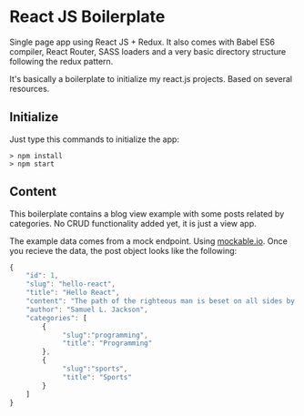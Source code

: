 # React JS Boilerplate

Single page app using React JS + Redux. It also comes with Babel ES6 compiler, React Router, SASS loaders and a very basic directory structure following the redux pattern.

It's basically a boilerplate to initialize my react.js projects.
Based on several resources.

## Initialize

Just type this commands to initialize the app:
```avascript
> npm install
> npm start
```

## Content
This boilerplate contains a blog view example with some posts related by categories.
No CRUD functionality added yet, it is just a view app.

The example data comes from a mock endpoint. Using [mockable.io](https://www.mockable.io).
Once you recieve the data, the post object looks like the following:

```javascript
{
    "id": 1,
    "slug": "hello-react",
    "title": "Hello React",
    "content": "The path of the righteous man is beset on all sides by the iniquities...",
    "author": "Samuel L. Jackson",
    "categories": [
        {
             "slug":"programming",
             "title": "Programming"
        },
        {
             "slug":"sports",
             "title": "Sports"
        }
    ]
}
```
